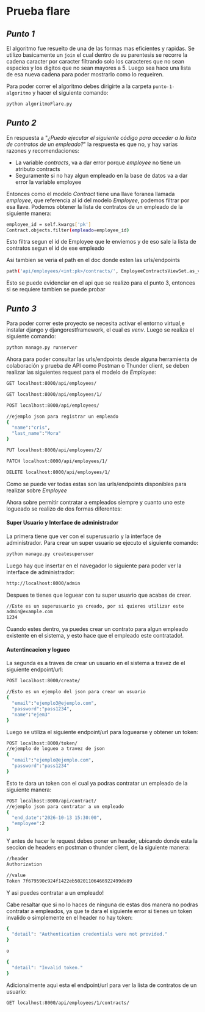 # Prueba flare

## _Punto 1_
El algoritmo fue resuelto de una de las formas mas eficientes y rapidas. Se utilizo basicamente un `join` el cual dentro de su parentesis se recorre la cadena caracter por caracter filtrando solo los caracteres que no sean espacios y los digitos que no sean mayores a 5. Luego sea hace una lista de esa nueva cadena para poder mostrarlo como lo requeiren. 

Para poder correr el algoritmo debes dirigirte a la carpeta `punto-1-algoritmo` y hacer el siguiente comando:

```sh
python algoritmoFlare.py
```

## _Punto 2_
En respuesta a "_¿Puedo ejecutar el siguiente código para acceder a la lista de contratos de un 
empleado?_" la respuesta es que no, y hay varias razones y recomendaciones:
- La variable _contracts_, va a dar error porque _employee_ no tiene un atributo contracts
- Seguramente si no hay algun empleado en la base de datos va a dar error la variable employee

Entonces como el modelo _Contract_ tiene una llave foranea llamada _employee_, que referencia al id del modelo _Employee_, podemos filtrar por esa llave. Podemos obtener la lista de contratos de un empleado de la siguiente manera:

```sh
employee_id = self.kwargs['pk'] 
Contract.objects.filter(empleado=employee_id)
```

Esto filtra segun el id de Employee que le enviemos y de eso sale la lista de contratos segun el id de ese empleado

Asi tambien se veria el path en el doc donde esten las urls/endpoints
```sh
path('api/employees/<int:pk>/contracts/', EmployeeContractsViewSet.as_view(), name='employee-contracts'),
```
Esto se puede evidenciar en el api que se realizo para el punto 3, entonces si se requiere tambien se puede probar

## _Punto 3_

Para poder correr este proyecto se necesita activar el entorno virtual,e instalar django y djangorestframework, el cual es _venv_. Luego se realiza el siguiente comando:
```sh
python manage.py runserver
```

Ahora para poder consultar las urls/endpoints desde alguna herramienta de colaboración y prueba de API como Postman o Thunder client, se deben realizar las siguientes request para el modelo de _Employee_:
```sh
GET localhost:8000/api/employees/
```
```sh
GET localhost:8000/api/employees/1/
```
```sh
POST localhost:8000/api/employees/

//ejemplo json para registrar un empleado
{
  "name":"cris",
  "last_name":"Mora"
}
```
```sh
PUT localhost:8000/api/employees/2/
```
```sh
PATCH localhost:8000/api/employees/1/
```
```sh
DELETE localhost:8000/api/employees/1/
```
Como se puede ver todas estas son las urls/endpoints disponibles para realizar sobre _Employee_

Ahora sobre permitir contratar a empleados siempre y cuanto uno este logueado se realizo de dos formas diferentes:
#### Super Usuario y Interface de administrador
 La primera tiene que ver con el superusuario y la interface de administrador. Para crear un super usuario se ejecuto el siguiente comando: 
```sh
python manage.py createsuperuser
```
Luego hay que insertar en el navegador lo siguiente para poder ver la interface de administrador:
```sh
http://localhost:8000/admin
```
Despues te tienes que loguear con tu super usuario que acabas de crear. 
```sh
//Este es un superusuario ya creado, por si quieres utilizar este
admin@example.com
1234
```
Cuando estes dentro, ya puedes crear un contrato para algun empleado existente en el sistema, y esto hace que el empleado este contratado!.

#### Autentincacion y logueo
La segunda es a traves de crear un usuario en el sistema a travez de el siguiente endpoint/url:
```sh
POST localhost:8000/create/

//Esto es un ejemplo del json para crear un usuario
{
  "email":"ejemplo3@ejemplo.com",
  "password":"pass1234",
  "name":"ejem3"
}
```
Luego se utiliza el siguiente endpoint/url para loguearse y obtener un token:
```sh
POST localhost:8000/token/
//ejemplo de logueo a travez de json
{
  "email":"ejemplo@ejemplo.com",
  "password":"pass1234"
}
```
Esto te dara un token con el cual ya podras contratar un empleado de la siguiente manera:
```sh
POST localhost:8000/api/contract/
//ejemplo json para contratar a un empleado
{
  "end_date":"2026-10-13 15:30:00",
  "employee":2
}
```
Y antes de hacer le request debes poner un header, ubicando donde esta la seccion de headers en postman o thunder client, de la siguiente manera:
```sh
//header
Authorization

//value
Token 7f679590c924f1422eb50201106466922499de89
```
Y asi puedes contratar a un empleado!

Cabe resaltar que si no lo haces de ninguna de estas dos manera no podras contratar a empleados, ya que te dara el siguiente error si tienes un token invalido o simplemente en el header no hay token:
```sh
{
  "detail": "Authentication credentials were not provided."
}

o

{
  "detail": "Invalid token."
}
```

Adicionalmente aqui esta el endpoint/url para ver la lista de contratos de un usuario:
```sh
GET localhost:8000/api/employees/1/contracts/
```